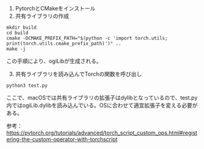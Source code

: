 1. PytorchとCMakeをインストール
2. 共有ライブラリの作成
```
mkdir build
cd build
cmake -DCMAKE_PREFIX_PATH="$(python -c 'import torch.utils; print(torch.utils.cmake_prefix_path)')" ..
make -j
```
この手順により、ogiLibが生成される。

3. 共有ライブラリを読み込んでTorchの関数を呼び出し
```
python3 test.py
```

ここで、macOSでは共有ライブラリの拡張子はdylibとなっているので、test.py内ではogiLib.dylibを読み込んでいる。OSに合わせて適宜拡張子を変える必要がある。


参考： https://pytorch.org/tutorials/advanced/torch_script_custom_ops.html#registering-the-custom-operator-with-torchscript

